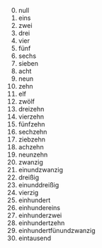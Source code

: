 0. null
1. eins 
2. zwei
3. drei
4. vier
5. fünf
6. sechs
7. sieben
8. acht
9. neun
10. zehn
11. elf
12. zwölf
13. dreizehn
14. vierzehn
15. fünfzehn
16. sechzehn
17. ziebzehn
18. achzehn
19. neunzehn
20. zwanzig
21. einundzwanzig
30. dreißig
31. einunddreißig
40. vierzig
100. einhundert
101. einhundereins
102. einhunderzwei
103. einhundertzehn
125. einhundertfünundzwanzig 
1000. eintausend 